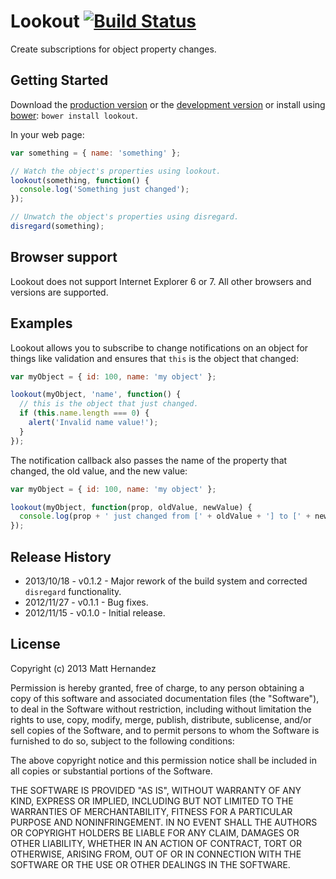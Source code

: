 # Lookout [![Build Status](https://secure.travis-ci.org/fiveisprime/lookout.svg?branch=master)](https://travis-ci.org/fiveisprime/lookout)

Create subscriptions for object property changes.

## Getting Started
Download the [production version][min] or the [development version][max] or
install using [bower](http://bower.io): `bower install lookout`.

[min]: https://raw.github.com/fiveisprime/lookout/master/src/lookout.min.js
[max]: https://raw.github.com/fiveisprime/lookout/master/src/lookout.js

In your web page:

```js
var something = { name: 'something' };

// Watch the object's properties using lookout.
lookout(something, function() {
  console.log('Something just changed');
});

// Unwatch the object's properties using disregard.
disregard(something);
```

## Browser support

Lookout does not support Internet Explorer 6 or 7. All other browsers and
versions are supported.

## Examples
Lookout allows you to subscribe to change notifications on an object for things
like validation and ensures that `this` is the object that changed:

```js
var myObject = { id: 100, name: 'my object' };

lookout(myObject, 'name', function() {
  // this is the object that just changed.
  if (this.name.length === 0) {
    alert('Invalid name value!');
  }
});
```

The notification callback also passes the name of the property that changed,
the old value, and the new value:

```js
var myObject = { id: 100, name: 'my object' };

lookout(myObject, function(prop, oldValue, newValue) {
  console.log(prop + ' just changed from [' + oldValue + '] to [' + newValue + ']');
});
```

## Release History
* 2013/10/18 - v0.1.2 - Major rework of the build system and corrected `disregard` functionality.
* 2012/11/27 - v0.1.1 - Bug fixes.
* 2012/11/15 - v0.1.0 - Initial release.

## License
Copyright (c) 2013 Matt Hernandez

Permission is hereby granted, free of charge, to any person
obtaining a copy of this software and associated documentation
files (the "Software"), to deal in the Software without
restriction, including without limitation the rights to use,
copy, modify, merge, publish, distribute, sublicense, and/or sell
copies of the Software, and to permit persons to whom the
Software is furnished to do so, subject to the following
conditions:

The above copyright notice and this permission notice shall be
included in all copies or substantial portions of the Software.

THE SOFTWARE IS PROVIDED "AS IS", WITHOUT WARRANTY OF ANY KIND,
EXPRESS OR IMPLIED, INCLUDING BUT NOT LIMITED TO THE WARRANTIES
OF MERCHANTABILITY, FITNESS FOR A PARTICULAR PURPOSE AND
NONINFRINGEMENT. IN NO EVENT SHALL THE AUTHORS OR COPYRIGHT
HOLDERS BE LIABLE FOR ANY CLAIM, DAMAGES OR OTHER LIABILITY,
WHETHER IN AN ACTION OF CONTRACT, TORT OR OTHERWISE, ARISING
FROM, OUT OF OR IN CONNECTION WITH THE SOFTWARE OR THE USE OR
OTHER DEALINGS IN THE SOFTWARE.
